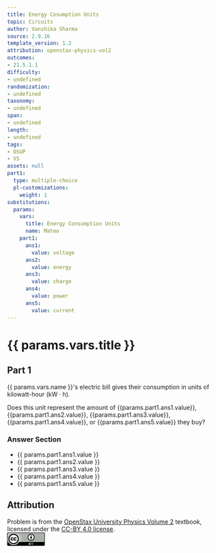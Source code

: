 ```yaml
---
title: Energy Cosumption Units
topic: Circuits
author: Vanshika Sharma
source: 2.9.16
template_version: 1.2
attribution: openstax-physics-vol2
outcomes:
- 21.5.1.1
difficulty:
- undefined
randomization:
- undefined
taxonomy:
- undefined
span:
- undefined
length:
- undefined
tags:
- OSUP
- VS
assets: null
part1:
  type: multiple-choice
  pl-customizations:
    weight: 1
substitutions:
  params:
    vars:
      title: Energy Consumption Units
      name: Mateo
    part1:
      ans1:
        value: voltage
      ans2:
        value: energy
      ans3:
        value: charge
      ans4:
        value: power
      ans5:
        value: current
---
```

# {{ params.vars.title }}

## Part 1

{{ params.vars.name }}'s electric bill gives their consumption in units of kilowatt-hour ($\textrm{kW}\cdot\textrm{h}$).

Does this unit represent the amount of {{params.part1.ans1.value}}, {{params.part1.ans2.value}}, {{params.part1.ans3.value}}, {{params.part1.ans4.value}}, or {{params.part1.ans5.value}} they buy?

### Answer Section

- {{ params.part1.ans1.value }}
- {{ params.part1.ans2.value }}
- {{ params.part1.ans3.value }}
- {{ params.part1.ans4.value }}
- {{ params.part1.ans5.value }}

## Attribution

Problem is from the [OpenStax University Physics Volume 2](https://openstax.org/details/books/university-physics-volume-2) textbook, licensed under the [CC-BY 4.0 license](https://creativecommons.org/licenses/by/4.0/).<br>![Image representing the Creative Commons 4.0 BY license.](https://raw.githubusercontent.com/firasm/bits/master/by.png)